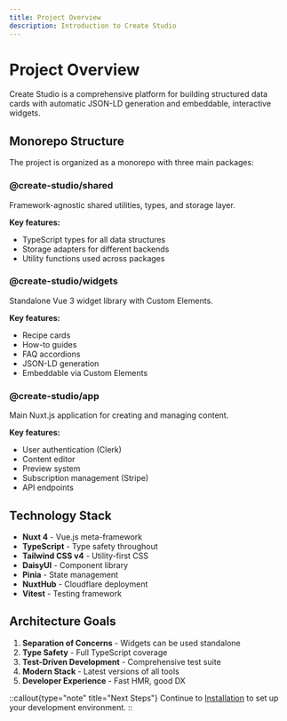 ```yaml
---
title: Project Overview
description: Introduction to Create Studio
---
```


# Project Overview

Create Studio is a comprehensive platform for building structured data cards with automatic JSON-LD generation and embeddable, interactive widgets.

## Monorepo Structure

The project is organized as a monorepo with three main packages:

### @create-studio/shared

Framework-agnostic shared utilities, types, and storage layer.

**Key features:**
- TypeScript types for all data structures
- Storage adapters for different backends
- Utility functions used across packages

### @create-studio/widgets

Standalone Vue 3 widget library with Custom Elements.

**Key features:**
- Recipe cards
- How-to guides
- FAQ accordions
- JSON-LD generation
- Embeddable via Custom Elements

### @create-studio/app

Main Nuxt.js application for creating and managing content.

**Key features:**
- User authentication (Clerk)
- Content editor
- Preview system
- Subscription management (Stripe)
- API endpoints

## Technology Stack

- **Nuxt 4** - Vue.js meta-framework
- **TypeScript** - Type safety throughout
- **Tailwind CSS v4** - Utility-first CSS
- **DaisyUI** - Component library
- **Pinia** - State management
- **NuxtHub** - Cloudflare deployment
- **Vitest** - Testing framework

## Architecture Goals

1. **Separation of Concerns** - Widgets can be used standalone
2. **Type Safety** - Full TypeScript coverage
3. **Test-Driven Development** - Comprehensive test suite
4. **Modern Stack** - Latest versions of all tools
5. **Developer Experience** - Fast HMR, good DX

::callout{type="note" title="Next Steps"}
Continue to [Installation](/docs/installation) to set up your development environment.
::
